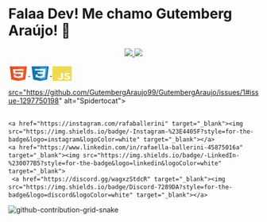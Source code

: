 # Falaa Dev! Me chamo Gutemberg Araújo! :space_invader:

<div align="center">
  <a href="https://github.com/rafaballerini">
  <img height="180em" src="https://github-readme-stats.vercel.app/api?username=GutembergAraujo99&show_icons=true&theme=dracula&include_all_commits=true&count_private=true"/>
  <img height="180em" src="https://github-readme-stats.vercel.app/api/top-langs/?username=GutembergAraujo99&layout=compact&langs_count=7&theme=dracula"/>
</div>
<div style="display: inline_block"><br>
  <img align="center" alt="Gutemberg-HTML" height="30" width="40" src="https://raw.githubusercontent.com/devicons/devicon/master/icons/html5/html5-original.svg">
  <img align="center" alt="Gutemberg-CSS" height="30" width="40" src="https://raw.githubusercontent.com/devicons/devicon/master/icons/css3/css3-original.svg">
  <img align="center" alt="Gutemberg-Js" height="30" width="40" src="https://raw.githubusercontent.com/devicons/devicon/master/icons/javascript/javascript-plain.svg">

src="https://github.com/GutembergAraujo99/GutembergAraujo/issues/1#issue-1297750198" alt="Spidertocat">
</div>
  
  ##
 
<div> 
  
  
    <a href="https://instagram.com/rafaballerini" target="_blank"><img src="https://img.shields.io/badge/-Instagram-%23E4405F?style=for-the-badge&logo=instagram&logoColor=white" target="_blank"></a>
    <a href="https://www.linkedin.com/in/rafaella-ballerini-45875016a" target="_blank"><img src="https://img.shields.io/badge/-LinkedIn-%230077B5?style=for-the-badge&logo=linkedin&logoColor=white" target="_blank">
     <a href="https://discord.gg/wagxzStdcR" target="_blank"><img src="https://img.shields.io/badge/Discord-7289DA?style=for-the-badge&logo=discord&logoColor=white" target="_blank"></a> 
  </a> 
  
 ![github-contribution-grid-snake](https://user-images.githubusercontent.com/102666404/177834130-d7f10c50-9a18-427b-ac23-59690652d679.svg)
  
</div>
